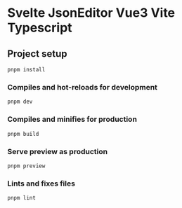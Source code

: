 # Svelte JsonEditor Vue3 Vite Typescript

## Project setup
```
pnpm install
```

### Compiles and hot-reloads for development
```
pnpm dev
```

### Compiles and minifies for production
```
pnpm build
```

### Serve preview as production
```
pnpm preview
```

### Lints and fixes files
```
pnpm lint
```

